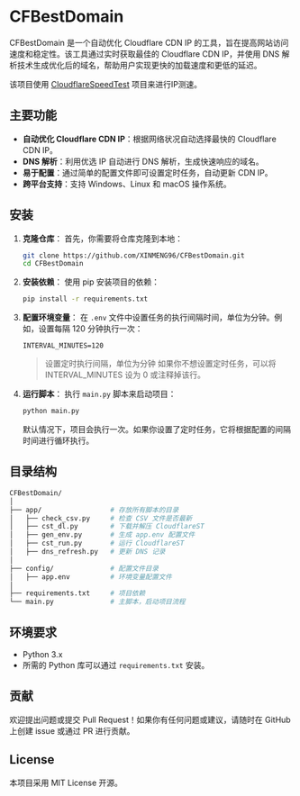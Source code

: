 # CFBestDomain

CFBestDomain 是一个自动优化 Cloudflare CDN IP 的工具，旨在提高网站访问速度和稳定性。该工具通过实时获取最佳的 Cloudflare CDN IP，并使用 DNS 解析技术生成优化后的域名，帮助用户实现更快的加载速度和更低的延迟。

该项目使用 [CloudflareSpeedTest](https://github.com/XIU2/CloudflareSpeedTest) 项目来进行IP测速。

## 主要功能

- **自动优化 Cloudflare CDN IP**：根据网络状况自动选择最快的 Cloudflare CDN IP。
- **DNS 解析**：利用优选 IP 自动进行 DNS 解析，生成快速响应的域名。
- **易于配置**：通过简单的配置文件即可设置定时任务，自动更新 CDN IP。
- **跨平台支持**：支持 Windows、Linux 和 macOS 操作系统。

## 安装

1. **克隆仓库**：
   首先，你需要将仓库克隆到本地：

   ```bash
   git clone https://github.com/XINMENG96/CFBestDomain.git
   cd CFBestDomain
   ```

2. **安装依赖**：
   使用 pip 安装项目的依赖：

   ```bash
   pip install -r requirements.txt
   ```

3. **配置环境变量**：
   在 `.env` 文件中设置任务的执行间隔时间，单位为分钟。例如，设置每隔 120 分钟执行一次：

   ```text
   INTERVAL_MINUTES=120 
   ```

   > 设置定时执行间隔，单位为分钟
   > 如果你不想设置定时任务，可以将 INTERVAL_MINUTES 设为 0 或注释掉该行。

4. **运行脚本**：
   执行 `main.py` 脚本来启动项目：

   ```bash
   python main.py
   ```

   默认情况下，项目会执行一次。如果你设置了定时任务，它将根据配置的间隔时间进行循环执行。

## 目录结构

```bash
CFBestDomain/
│
├── app/                 # 存放所有脚本的目录
│   ├── check_csv.py     # 检查 CSV 文件是否最新
│   ├── cst_dl.py        # 下载并解压 CloudflareST
│   ├── gen_env.py       # 生成 app.env 配置文件
│   ├── cst_run.py       # 运行 CloudflareST
│   ├── dns_refresh.py   # 更新 DNS 记录
│
├── config/              # 配置文件目录
│   ├── app.env          # 环境变量配置文件
│
├── requirements.txt     # 项目依赖
└── main.py              # 主脚本，启动项目流程
```

## 环境要求

- Python 3.x
- 所需的 Python 库可以通过 `requirements.txt` 安装。

## 贡献

欢迎提出问题或提交 Pull Request！如果你有任何问题或建议，请随时在 GitHub 上创建 issue 或通过 PR 进行贡献。

## License

本项目采用 MIT License 开源。
